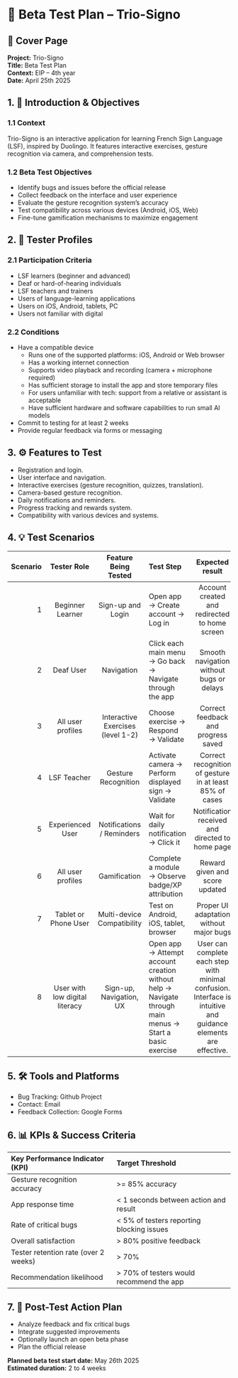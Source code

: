 # 📘 Beta Test Plan – Trio-Signo
## 🚀 Cover Page
**Project:** Trio-Signo<br>
**Title:** Beta Test Plan<br>
**Context:** EIP – 4th year<br>
**Date:** April 25th 2025

## 1. 🎯 Introduction & Objectives
### 1.1 Context
Trio-Signo is an interactive application for learning French Sign Language (LSF), inspired by Duolingo. It features interactive exercises, gesture recognition via camera, and comprehension tests.
### 1.2 Beta Test Objectives
- Identify bugs and issues before the official release
- Collect feedback on the interface and user experience
- Evaluate the gesture recognition system’s accuracy
- Test compatibility across various devices (Android, iOS, Web)
- Fine-tune gamification mechanisms to maximize engagement

## 2. 👥 Tester Profiles
### 2.1 Participation Criteria
- LSF learners (beginner and advanced)
- Deaf or hard-of-hearing individuals
- LSF teachers and trainers
- Users of language-learning applications
- Users on iOS, Android, tablets, PC
- Users not familiar with digital
### 2.2 Conditions
- Have a compatible device 
  - Runs one of the supported platforms: iOS, Android or Web browser
  - Has a working internet connection
  - Supports video playback and recording (camera + microphone required)
  - Has sufficient storage to install the app and store temporary files
  - For users unfamiliar with tech: support from a relative or assistant is acceptable
  - Have sufficient hardware and software capabilities to run small AI models
- Commit to testing for at least 2 weeks
- Provide regular feedback via forms or messaging

## 3. ⚙️ Features to Test

- Registration and login. 
- User interface and navigation. 
- Interactive exercises (gesture recognition, quizzes, translation). 
- Camera-based gesture recognition. 
- Daily notifications and reminders. 
- Progress tracking and rewards system. 
- Compatibility with various devices and systems.

## 4. 💡 Test Scenarios

| Scenario | Tester Role | Feature Being Tested | Test Step | Expected result |
|---------:|:-----------:|:--------------------:|:----------|:---------------:|
| 1 | Beginner Learner | Sign-up and Login | Open app → Create account → Log in | Account created and redirected to home screen |
| 2 | Deaf User | Navigation | Click each main menu → Go back → Navigate through the app | Smooth navigation without bugs or delays |
| 3 | All user profiles | Interactive Exercises (level 1-2) | Choose exercise → Respond → Validate | Correct feedback and progress saved |
| 4 | LSF Teacher | Gesture Recognition | Activate camera → Perform displayed sign → Validate | Correct recognition of gesture in at least 85% of cases |
| 5 | Experienced User | Notifications / Reminders | Wait for daily notification → Click it | Notification received and directed to home page |
| 6 | All user profiles | Gamification | Complete a module → Observe badge/XP attribution | Reward given and score updated |
| 7 | Tablet or Phone User | Multi-device Compatibility | Test on Android, iOS, tablet, browser | Proper UI adaptation without major bugs |
| 8 | User with low digital literacy | Sign-up, Navigation, UX | Open app → Attempt account creation without help → Navigate through main menus → Start a basic exercise | User can complete each step with minimal confusion. Interface is intuitive and guidance elements are effective.|


## 5. 🛠️ Tools and Platforms
- Bug Tracking: Github Project
- Contact: Email
- Feedback Collection: Google Forms

## 6. 📊 KPIs & Success Criteria

| Key Performance Indicator (KPI) | Target Threshold |
|:--------------------------------|:-----------------|
| Gesture recognition accuracy | >= 85% accuracy |
| App response time | < 1 seconds between action and result |
| Rate of critical bugs | < 5% of testers reporting blocking issues |
| Overall satisfaction | > 80% positive feedback |
| Tester retention rate (over 2 weeks) | > 70% |
| Recommendation likelihood | > 70% of testers would recommend the app |

## 7. 📆 Post-Test Action Plan
- Analyze feedback and fix critical bugs
- Integrate suggested improvements
- Optionally launch an open beta phase
- Plan the official release

**Planned beta test start date:** May 26th 2025<br>
**Estimated duration:** 2 to 4 weeks
